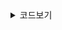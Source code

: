 <details><summary>코드보기</summary>
```
import java.util.Scanner;
import javax.swing.*;
import java.awt.event.ActionEvent;
import java.awt.event.ActionListener;
class Gui{
    //프레임
    JFrame frame = new JFrame("구구단");
    //제목
    JLabel titleLabel = new JLabel("구구단 계산기", SwingConstants.CENTER);
    //입력
    JTextField textField = new JTextField();
    JLabel dan = new JLabel("단");
    //버튼
    JButton cBtn = new JButton("구구단 시작");
    //결과창
    JTextArea tArea = new JTextArea();
    JLabel exit = new JLabel("* 0을 입력하고 실행을 누르시면 종료됩니다. *");
    Gui() {
        titleLabel.setBounds(0,0,400,50);
        textField.setBounds(185,60, 30,30);
        dan.setBounds(220, 60,30,30);
        cBtn.setBounds(150,100,100,30);
        tArea.setBounds(50,150, 300, 170);
        exit.setBounds(50 ,340 ,300 ,10);
        frame.add(titleLabel);
        frame.add(textField);
        frame.add(dan);
        frame.add(cBtn);
        frame.add(tArea);
        frame.add(exit);

        cBtn.addActionListener(new ActionListener() {
            @Override
            public void actionPerformed(ActionEvent e) {
                tArea.setText("");
                try{
                    int n = Integer.parseInt(textField.getText());
                    if(n!=0 && n < 10) {
                        for (int i = 1; i < 10; i++) {
                            String result = n + " x " + i + " = " + n * i + "\n";
                            tArea.append(result);
                            textField.setText("");
                        }
                    }else if(n>9){
                        tArea.append("계산기는 구구단만 지원합니다.");
                        textField.setText("");
                    }
                    else{
                        tArea.append("구구단 계산기를 이용해주셔서 감사합니다.");
                        System.exit(0);
                    }
                }catch(NumberFormatException ex){
                    tArea.append("유효한 숫자를 입력해주세요");
                }
            }
        });
        frame.setDefaultCloseOperation(JFrame.EXIT_ON_CLOSE);
        frame.setSize(400, 400);
        frame.setLayout(null);
        frame.setLocationRelativeTo(null);
        frame.setVisible(true);
    }
}
public class Main {
    public static void main(String[] args) {
        Gui gui = new Gui();
    }
}
```
</details>

## 구구단
Java 강의를 시청하며 단순히 코드를 따라 치는 것이 아닌,실전 같은 환경에서 빠르게 학습하는 것을 목표로 삼았습니다. 
마침 for문을 공부하고 있어서, 구구단 프로그램을 간단하게 만들어 보기로 했습니다. 
단순히 출력하는 것만으로는 언제나 무언가 부족함을 느꼈기에, 기본적인 공부를 하면서도 눈에 띄는 결과물을 남기고자 했습니다.
그래서 반복문과 Java의 기본 라이브러리 중 하나인 Swing을 사용하여 구구단 프로그램을 구현해 보았습니다.

### 기본 Gui
![스크린샷 2023-12-27 오후 4 17 14](https://github.com/pie0902/study_java/assets/47919911/a32177d4-6469-40fa-9c34-87cb0f07609c)
![스크린샷 2023-12-27 오후 4 17 28](https://github.com/pie0902/study_java/assets/47919911/1cae5640-7254-4d19-9db5-0a2f0027d1ae)
![스크린샷 2023-12-27 오후 4 17 38](https://github.com/pie0902/study_java/assets/47919911/836b415a-9bf4-415b-add1-e74a13a4c08c)

### 기능 설명
  1. 텍스트 입력란에 숫자를 입력하고 "구구단 시작" 버튼을 클릭하면 입력한 숫자에 1~9 를 곱한 결과가 출력되는 단순한 구구단 계산기 입니다.
  2. 마우스로 직접 클릭해서 종료를 할수있지만 숫자 0을 입력해도 종료를 할수있는 기능을 개발했습니다.
  3. 9를 초과하는 숫자를 넣으면 안내가 나오는 기능을 개발했습니다.
  4. Java의 Swing 라이브러리를 사용해서 구현했습니다.
  5. 반복문과 조건문을 사용했습니다.

### 느낀점

* 구구단 시작 버튼에 이벤트를 주려고 구글링하면서 addActionListener 방법에 대해서 찾아보게 됐습니다.
  코드를 입력하니 @override가 자동완성이 됐고 override에 대해서 찾아보면서 override의 개념을 조금은 알게 됐습니다.
* Java의 Swing 라이브러리가 익숙하지 않아서 디자인도 코드도 아주 어설프지만 매우 재미있게 코딩했습니다.
* 그냥 강의만 듣는 것이 아닌 실제 예제를 직접 코딩해보는 것에 대한 습관을 만들어야겠다는 생각이 들었습니다.
